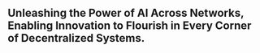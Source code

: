
<h2>Unleashing the Power of AI Across Networks, Enabling Innovation to Flourish in Every Corner of Decentralized Systems.</h2>
